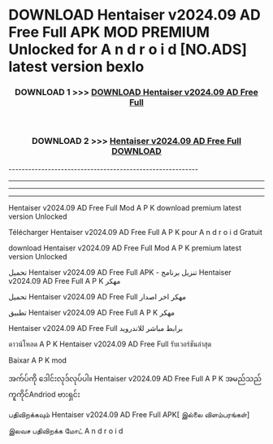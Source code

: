 # DOWNLOAD Hentaiser v2024.09 AD Free Full  APK MOD PREMIUM Unlocked for A n d r o i d [NO.ADS] latest version bexlo 



<div align="center">

<h3>DOWNLOAD 1 >>> <a href="https://getmod2.web.app/?judul=Hentaiser v2024.09 AD Free Full ">DOWNLOAD Hentaiser v2024.09 AD Free Full </a></h3><br>

<h3>DOWNLOAD 2 >>> <a href="https://getmod2.web.app/?judul=Hentaiser v2024.09 AD Free Full ">Hentaiser v2024.09 AD Free Full  DOWNLOAD </a></h3>

</div>
----------------------------------------------------------

----------------------------------------------------------

----------------------------------------------------------

----------------------------------------------------------

Hentaiser v2024.09 AD Free Full  Mod A P K download premium latest version Unlocked

Télécharger Hentaiser v2024.09 AD Free Full  A P K pour A n d r o i d Gratuit

download Hentaiser v2024.09 AD Free Full  Mod A P K premium latest version Unlocked

تحميل Hentaiser v2024.09 AD Free Full  APK - تنزيل برنامج Hentaiser v2024.09 AD Free Full  A P K مهكر

تحميل Hentaiser v2024.09 AD Free Full  مهكر اخر اصدار

تطبيق Hentaiser v2024.09 AD Free Full  A P K مهكر

Hentaiser v2024.09 AD Free Full  برابط مباشر للاندرويد

ดาวน์โหลด A P K Hentaiser v2024.09 AD Free Full  รับเวอร์ชันล่าสุด

Baixar A P K mod

အက်ပ်ကို ဒေါင်းလုဒ်လုပ်ပါ။ Hentaiser v2024.09 AD Free Full  A P K အမည်သည်ကူကိုင်Andriod ဗားရှင်း

பதிவிறக்கவும் Hentaiser v2024.09 AD Free Full  APK[ இல்லை விளம்பரங்கள்] 
 
இலவச பதிவிறக்க மோட் A n d r o i d




